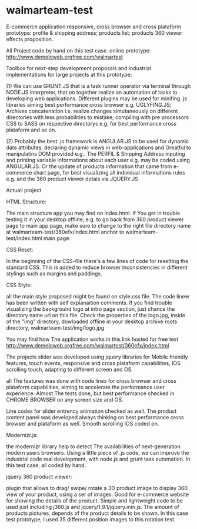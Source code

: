 
# walmarteam-test
E-commerce application responsive, cross browser and cross plataform prototype:  profile & shipping address; products list; products 360 viewer effects proposition.

All Project code by hand on this test case.
online prototype: http://www.demeloweb.orgfree.com/walmartest

Toolbox for next-step development proposals and industrial implementations for large projects at this prototype:

(1) We can use GRUNT.JS that is a task runner operator via terminal through NODE.JS interpreter, that on together realize an automation of tasks to developing web applications. Different plugins may be used for minifing .js libraries aiming best performance cross browser e.g. UGLYFING.JS; Archives concatenation i.e. realize changes simutaneously on different directories with less probabilities to mistake; compiling with pre processors CSS to SASS on respective directorys e.g. for best performance cross plataform and so on.

(2) Probably the best .js framework is ANGULAR.JS to be used for dynamic data attributes, declaring dynamic views in web-applications and Greatful to manipulatins DOM provided e.g.. The PERFIL & Shipping Address inputing and printing variable informations about each user e.g. may be coded using ANGULAR.JS. Or the update of products information that came from e-commerce chart page, for best visualizing all individual informations rules e.g. and the 360 product viewer detais via JQUERY.JS

Actuall project

HTML Structure:

The main structure app you may find on index.html. If You get in trouble testing it in your desktop offline, e.g. to go back from 360 product viewer page to main app page, make sure to change to the right file directory name at walmarteam-test/360efx/index.html anchor to walmarteam-test/index.html main page.


CSS Reset:

In the beginning of the CSS-file there's a few lines of code for resetting the standard CSS. This is added to reduce browser inconsistencies in different stylings such as margins and paddings.

CSS Style:

all the main style proposed might be found on style.css file. The code linew has been written with self explanaition comments. If you find trouble visualizing the background logo at intro page section, just chance the directory name url on this file. Check the properties of the logo.jpg, inside of the "img" directory, dowloaded offline in your desktop archive roots directory, walmarteam-test/img/logo.jpg 

You may find how The application works in this link hosted for free test http://www.demeloweb.orgfree.com/walmartest/360efx/index.html

The projects slider was developed using jquery libraries for Mobile friendly features, touch events, responsive and cross plataform capabilities, IOS scrolling touch, adapting to different screen and OS.

all The features was done with code lines for cross browser and cross plataform capabilities, aiming to accelerate the performance user experience. Almost The tests done, but best performance checked in CHROME BROWSER on any screen size and OS. 

Line codes for slider entrency animation checked as well. The product content panel was developed always thinking on best performance cross browser and plataform as well. Smooth scrolling IOS coded on.


Modernizr.js:

the modernizr library help to detect The availabilities of next-generation modern users browsers. Using a little piece of .js code, we can improve the industrial code real development, with node.js and grunt task automation. In this test case, all coded by hand.

jquery 360 product viewer:

plugin that allows to drag/ swipe/ rotate a 3D product image to display 360 view of your product, using a ser of images. Good for e-commerce website for showing the details of the product. Simple and lightweight code to be used just including j360.js and jquery/1.9.1/jquery.min.js. The amount of products pictures, depends of the product details to be shown. In this case test prototype, I used 35 different position images to this rotation test.

